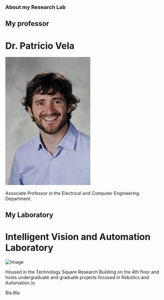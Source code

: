 ### About my Research Lab

## My professor


# Dr. Patricio Vela

![Image](pics/Dr_Vela.jpg)

Associate Professor in the Electrical and Computer Engineering Department.

## My Laboratory

# Intelligent Vision and Automation Laboratory

![Image](src)

Housed in the Technology Square Research Building on the 4th floor and hosts undergraduate and graduate projects focused in Robotics and Automation.\n

Bla Bla
